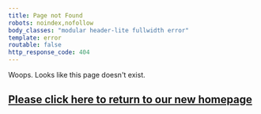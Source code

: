 ```yaml
---
title: Page not Found
robots: noindex,nofollow
body_classes: "modular header-lite fullwidth error"
template: error
routable: false
http_response_code: 404
---
```

Woops. Looks like this page doesn't exist.

## [Please click here to return to our new homepage](/)
